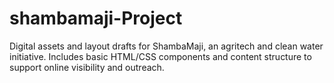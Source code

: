 # shambamaji-Project
Digital assets and layout drafts for ShambaMaji, an agritech and clean water initiative. Includes basic HTML/CSS components and content structure to support online visibility and outreach.
